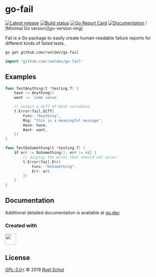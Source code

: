 go-fail
=======

[![Latest release][latest-release-img]][latest-release-url]
[![Build status][build-status-img]][build-status-url]
[![Go Report Card][report-img]][report-url]
[![Documentation][doc-img]][doc-url]
![Minimal Go version][go-version-img]

[latest-release-img]: https://img.shields.io/github/release/roeldev/go-fail.svg?label=latest
[latest-release-url]: https://github.com/roeldev/go-fail/releases
[build-status-img]: https://github.com/roeldev/go-fail/workflows/Go/badge.svg
[build-status-url]: https://github.com/roeldev/go-fail/actions?query=workflow%3AGo
[report-img]: https://goreportcard.com/badge/github.com/roeldev/go-fail
[report-url]: https://goreportcard.com/report/github.com/roeldev/go-fail
[doc-img]: https://godoc.org/github.com/roeldev/go-fail?status.svg
[doc-url]: https://pkg.go.dev/github.com/roeldev/go-fail


Fail is a Go package to easily create human-readable failure reports for different kinds of failed tests.


```sh
go get github.com/roeldev/go-fail
```
```go
import "github.com/roeldev/go-fail"
```


## Examples
```go
func TestAnything(t *testing.T) {
    have := Anything()
    want := `some value`

    // output a diff of both variables
    t.Error(fail.Diff{
        Func: "Anything",
        Msg: "this is a meaningful message",
        Have: have,
        Want: want,
    })
}
```
```go
func TestDoSomething(t *testing.T) {
    if err := DoSomething(); err != nil {
        // display the error that should not occur
        t.Error(fail.Err{
            Func: "DoSomething",
            Err: err,
        })
    }
}
```


## Documentation
Additional detailed documentation is available at [go.dev][doc-url]


### Created with
<a href="https://www.jetbrains.com/?from=roeldev/go-fail" target="_blank"><img src="https://pbs.twimg.com/profile_images/1206615658638856192/eiS7UWLo_400x400.jpg" width="35" /></a>


## License
[GPL-3.0+](LICENSE) © 2019 [Roel Schut](https://roelschut.nl)
